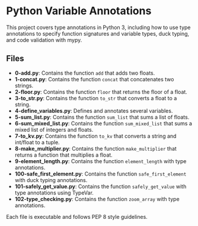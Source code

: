 # Python Variable Annotations

This project covers type annotations in Python 3, including how to use type annotations to specify function signatures and variable types, duck typing, and code validation with mypy.

## Files

- **0-add.py**: Contains the function `add` that adds two floats.
- **1-concat.py**: Contains the function `concat` that concatenates two strings.
- **2-floor.py**: Contains the function `floor` that returns the floor of a float.
- **3-to_str.py**: Contains the function `to_str` that converts a float to a string.
- **4-define_variables.py**: Defines and annotates several variables.
- **5-sum_list.py**: Contains the function `sum_list` that sums a list of floats.
- **6-sum_mixed_list.py**: Contains the function `sum_mixed_list` that sums a mixed list of integers and floats.
- **7-to_kv.py**: Contains the function `to_kv` that converts a string and int/float to a tuple.
- **8-make_multiplier.py**: Contains the function `make_multiplier` that returns a function that multiplies a float.
- **9-element_length.py**: Contains the function `element_length` with type annotations.
- **100-safe_first_element.py**: Contains the function `safe_first_element` with duck typing annotations.
- **101-safely_get_value.py**: Contains the function `safely_get_value` with type annotations using TypeVar.
- **102-type_checking.py**: Contains the function `zoom_array` with type annotations.

Each file is executable and follows PEP 8 style guidelines.
